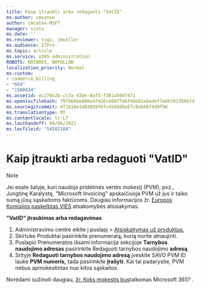 ```yaml
---
title: Kaip įtraukti arba redaguoti "VatID"
ms.author: cmcatee
author: cmcatee-MSFT
manager: scotv
ms.date: ''
ms.reviewer: tugu, jmueller
ms.audience: ITPro
ms.topic: article
ms.service: o365-administration
ROBOTS: NOINDEX, NOFOLLOW
localization_priority: Normal
ms.custom:
- commerce_billing
- "664"
- "1500034"
ms.assetid: ec278e2b-cc7a-43be-8af5-f381a50d7471
ms.openlocfilehash: 797666be608e4f426cb6077dbf40e81e0adef7a6bf01f66b74722274a01c42c7
ms.sourcegitcommit: d71b18e1403859fbfc45ddd9a57c8ab68f4d9f96
ms.translationtype: MT
ms.contentlocale: lt-LT
ms.lasthandoff: 08/06/2021
ms.locfileid: "54502184"
---
```

# <a name="how-to-add-or-edit-a-vatid"></a>Kaip įtraukti arba redaguoti "VatID"

> [!NOTE]
> Jei esate šalyje, kuri naudoja pridėtinės vertės mokestį (PVM), pvz., Jungtinę Karalystę, "Microsoft Invoicing" apskaičiuoja PVM už jus ir taiko sumą jūsų sąskaitoms faktūroms. Daugiau informacijos žr. [Europos Komisijos paskelbtas VIES](https://go.microsoft.com/fwlink/p/?LinkID=841741) atsakomybės atsisakymas.

**"VatID" įtraukimas arba redagavimas**

1. Administravimo centre eikite į  puslapį \> [Atsiskaitymas už produktus.](https://go.microsoft.com/fwlink/p/?linkid=842054)
2. Skirtuke  Produktai pasirinkite prenumeratą, kurią norite atnaujinti.
3. Puslapio Prenumeratos išsami informacija sekcijoje **Tarnybos naudojimo adresas** pasirinkite Redaguoti tarnybos naudojimo **adresą**.
4. Srityje **Redaguoti tarnybos naudojimo adresą** įveskite SAVO PVM ID lauke **PVM numeris,** tada pasirinkite **Įrašyti**. Kai tai padarysite, PVM nebus apmokestintas nuo kitos sąskaitos.

Norėdami sužinoti daugiau, [žr. Koks mokestis bus](/microsoft-365/commerce/billing-and-payments/tax-information#what-tax-will-i-be-charged)taikomas Microsoft 365? .
